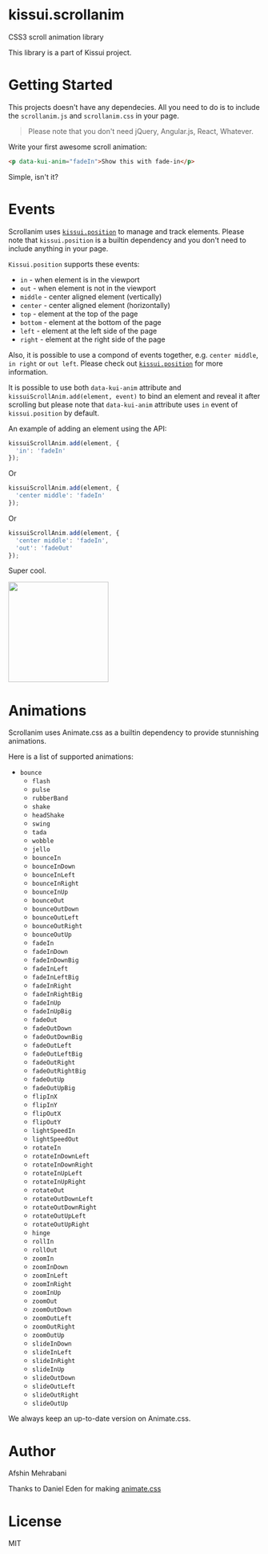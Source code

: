 # kissui.scrollanim
CSS3 scroll animation library

This library is a part of Kissui project.

# Getting Started

This projects doesn't have any dependecies. All you need to do is to include the `scrollanim.js` and `scrollanim.css` in your page.

> Please note that you don't need jQuery, Angular.js, React, Whatever. 

Write your first awesome scroll animation:

```html
<p data-kui-anim="fadeIn">Show this with fade-in</p>
```

Simple, isn't it?

# Events

Scrollanim uses [`kissui.position`](https://github.com/usablica/kissui.position) to manage and track elements. Please note that `kissui.position` is a builtin dependency and you don't need to include anything in your page.

`Kissui.position` supports these events:

- `in` - when element is in the viewport
- `out` - when element is not in the viewport
- `middle` - center aligned element (vertically)
- `center` - center aligned element (horizontally)
- `top` - element at the top of the page
- `bottom` - element at the bottom of the page
- `left` - element at the left side of the page
- `right` - element at the right side of the page

Also, it is possible to use a compond of events together, e.g. `center middle`, `in right` or `out left`. Please check out [`kissui.position`](https://github.com/usablica/kissui.position) for more information.

It is possible to use both `data-kui-anim` attribute and `kissuiScrollAnim.add(element, event)` to bind an element and reveal it after scrolling but please note that `data-kui-anim` attribute uses `in` event of `kissui.position` by default.

An example of adding an element using the API:

```javascript
kissuiScrollAnim.add(element, {
  'in': 'fadeIn'
});
```

Or

```javascript
kissuiScrollAnim.add(element, {
  'center middle': 'fadeIn'
});
```

Or


```javascript
kissuiScrollAnim.add(element, {
  'center middle': 'fadeIn',
  'out': 'fadeOut'
});
```

Super cool.

<img width=200 src='http://adorablekittens.com/wp-content/uploads/2015/09/supercoolcat.jpg' />

# Animations

Scrollanim uses Animate.css as a builtin dependency to provide stunnishing animations. 

Here is a list of supported animations:
* `bounce`
  * `flash`
  * `pulse`
  * `rubberBand`
  * `shake`
  * `headShake`
  * `swing`
  * `tada`
  * `wobble`
  * `jello`
  * `bounceIn`
  * `bounceInDown`
  * `bounceInLeft`
  * `bounceInRight`
  * `bounceInUp`
  * `bounceOut`
  * `bounceOutDown`
  * `bounceOutLeft`
  * `bounceOutRight`
  * `bounceOutUp`
  * `fadeIn`
  * `fadeInDown`
  * `fadeInDownBig`
  * `fadeInLeft`
  * `fadeInLeftBig`
  * `fadeInRight`
  * `fadeInRightBig`
  * `fadeInUp`
  * `fadeInUpBig`
  * `fadeOut`
  * `fadeOutDown`
  * `fadeOutDownBig`
  * `fadeOutLeft`
  * `fadeOutLeftBig`
  * `fadeOutRight`
  * `fadeOutRightBig`
  * `fadeOutUp`
  * `fadeOutUpBig`
  * `flipInX`
  * `flipInY`
  * `flipOutX`
  * `flipOutY`
  * `lightSpeedIn`
  * `lightSpeedOut`
  * `rotateIn`
  * `rotateInDownLeft`
  * `rotateInDownRight`
  * `rotateInUpLeft`
  * `rotateInUpRight`
  * `rotateOut`
  * `rotateOutDownLeft`
  * `rotateOutDownRight`
  * `rotateOutUpLeft`
  * `rotateOutUpRight`
  * `hinge`
  * `rollIn`
  * `rollOut`
  * `zoomIn`
  * `zoomInDown`
  * `zoomInLeft`
  * `zoomInRight`
  * `zoomInUp`
  * `zoomOut`
  * `zoomOutDown`
  * `zoomOutLeft`
  * `zoomOutRight`
  * `zoomOutUp`
  * `slideInDown`
  * `slideInLeft`
  * `slideInRight`
  * `slideInUp`
  * `slideOutDown`
  * `slideOutLeft`
  * `slideOutRight`
  * `slideOutUp`
  

We always keep an up-to-date version on Animate.css. 

# Author
Afshin Mehrabani

Thanks to Daniel Eden for making [animate.css](https://github.com/daneden/animate.css)

# License
MIT
